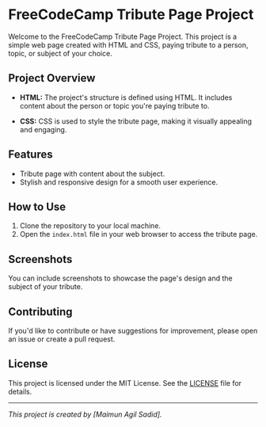 # FreeCodeCamp Tribute Page Project

Welcome to the FreeCodeCamp Tribute Page Project. This project is a simple web page created with HTML and CSS, paying tribute to a person, topic, or subject of your choice.

## Project Overview

- **HTML:** The project's structure is defined using HTML. It includes content about the person or topic you're paying tribute to.

- **CSS:** CSS is used to style the tribute page, making it visually appealing and engaging.

## Features

- Tribute page with content about the subject.
- Stylish and responsive design for a smooth user experience.

## How to Use

1. Clone the repository to your local machine.
2. Open the `index.html` file in your web browser to access the tribute page.

## Screenshots

You can include screenshots to showcase the page's design and the subject of your tribute.

## Contributing

If you'd like to contribute or have suggestions for improvement, please open an issue or create a pull request.

## License

This project is licensed under the MIT License. See the [LICENSE](LICENSE) file for details.

---

_This project is created by [Maimun Agil Sadid]._
